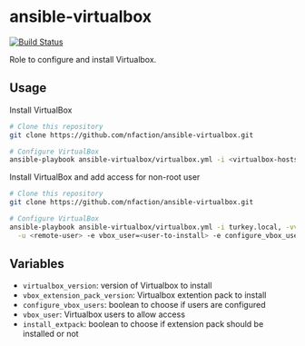 # ansible-virtualbox

[![Build Status](https://travis-ci.org/nfaction/ansible-virtualbox.svg?branch=master)](https://travis-ci.org/nfaction/ansible-virtualbox)

Role to configure and install Virtualbox.

## Usage

Install VirtualBox

``` bash
# Clone this repository
git clone https://github.com/nfaction/ansible-virtualbox.git

# Configure VirtualBox
ansible-playbook ansible-virtualbox/virtualbox.yml -i <virtualbox-hosts-file> -vvv
```

Install VirtualBox and add access for non-root user

``` bash
# Clone this repository
git clone https://github.com/nfaction/ansible-virtualbox.git

# Configure VirtualBox
ansible-playbook ansible-virtualbox/virtualbox.yml -i turkey.local, -vvv \
  -u <remote-user> -e vbox_user=<user-to-install> -e configure_vbox_users=true
```

## Variables

* `virtualbox_version`: version of Virtualbox to install
* `vbox_extension_pack_version`: Virtualbox extention pack to install
* `configure_vbox_users`: boolean to choose if users are configured
* `vbox_user`: Virtualbox users to allow access
* `install_extpack`: boolean to choose if extension pack should be installed or not
